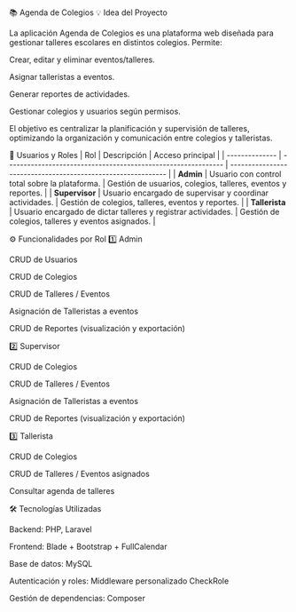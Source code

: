 📚 Agenda de Colegios
💡 Idea del Proyecto

La aplicación Agenda de Colegios es una plataforma web diseñada para gestionar talleres escolares en distintos colegios. Permite:

Crear, editar y eliminar eventos/talleres.

Asignar talleristas a eventos.

Generar reportes de actividades.

Gestionar colegios y usuarios según permisos.

El objetivo es centralizar la planificación y supervisión de talleres, optimizando la organización y comunicación entre colegios y talleristas.

👥 Usuarios y Roles
| Rol | Descripción | Acceso principal |
| -------------- | ------------------------------------------------------------- | ------------------------------------------------------------ |
| **Admin** | Usuario con control total sobre la plataforma. | Gestión de usuarios, colegios, talleres, eventos y reportes. |
| **Supervisor** | Usuario encargado de supervisar y coordinar actividades. | Gestión de colegios, talleres, eventos y reportes. |
| **Tallerista** | Usuario encargado de dictar talleres y registrar actividades. | Gestión de colegios, talleres y eventos asignados. |

⚙️ Funcionalidades por Rol
1️⃣ Admin

CRUD de Usuarios

CRUD de Colegios

CRUD de Talleres / Eventos

Asignación de Talleristas a eventos

CRUD de Reportes (visualización y exportación)

2️⃣ Supervisor

CRUD de Colegios

CRUD de Talleres / Eventos

Asignación de Talleristas a eventos

CRUD de Reportes (visualización y exportación)

3️⃣ Tallerista

CRUD de Colegios

CRUD de Talleres / Eventos asignados

Consultar agenda de talleres

🛠️ Tecnologías Utilizadas

Backend: PHP, Laravel

Frontend: Blade + Bootstrap + FullCalendar

Base de datos: MySQL

Autenticación y roles: Middleware personalizado CheckRole

Gestión de dependencias: Composer
